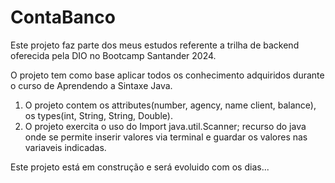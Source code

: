 # ContaBanco

Este projeto faz parte dos meus estudos referente a trilha de backend oferecida pela DIO no Bootcamp Santander 2024. 

O projeto tem como base aplicar todos os conhecimento adquiridos durante o curso de Aprendendo a Sintaxe Java.

1. O projeto contem os attributes(number, agency, name client, balance), os types(int, String, String, Double).
2. O projeto exercita o uso do Import java.util.Scanner; recurso do java onde se permite inserir valores via terminal e guardar os valores nas variaveis indicadas.

Este projeto está em construção e será evoluido com os dias...
